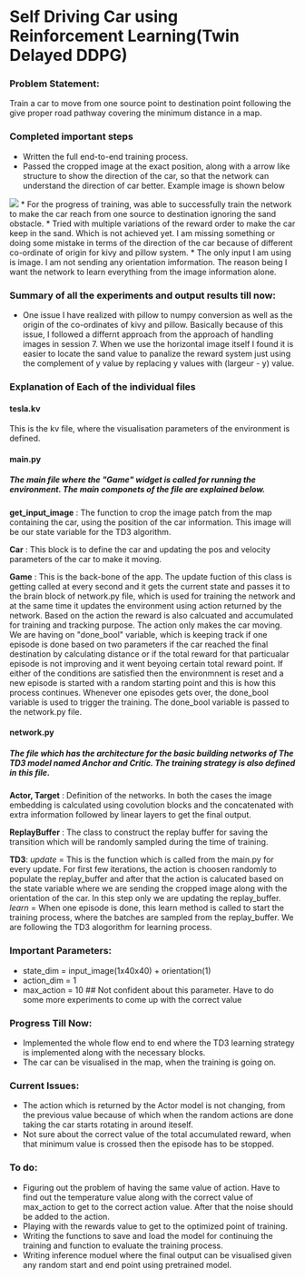 # Self Driving Car using Reinforcement Learning(Twin Delayed DDPG)

### Problem Statement:
Train a car to move from one source point to destination point following the give proper road pathway covering the minimum distance in a map.
### Completed important steps
* Written the full end-to-end training process.
* Passed the cropped image at the exact position, along with a arrow like structure to show the direction of the car, so that the network can understand the direction of car better. Example image is shown below
<img src="https://i.imgur.com/H3ylehR.png">
* For the progress of training, was able to successfully train the network to make the car reach from one source to destination ignoring the sand obstacle.
* Tried with multiple variations of the reward order to make the car keep in the sand. Which is not achieved yet. I am missing something or doing some mistake in terms of the direction of the car because of different co-ordinate of origin for kivy and pillow system.
* The only input I am using is image. I am not sending any orientation imformation. The reason being I want the network to learn everything from the image information alone.


### Summary of all the experiments and output results till now:
* One issue I have realized with pillow to numpy conversion as well as the origin of the co-ordinates of kivy and pillow. Basically because of this issue, I followed a differnt approach from the approach of handling images in session 7. When we use the horizontal image itself I found it is easier to locate the sand value to panalize the reward system just using the complement of y value by replacing y values with (largeur - y) value.

### Explanation of Each of the individual files
#### tesla.kv
This is the kv file, where the visualisation parameters of the environment is defined.

#### main.py
##### The main file where the "Game" widget is called for running the environment. The main componets of the file are explained below.

**get_input_image** : The function to crop the image patch from the map containing the car, using the position of the car information. This image will be our state variable for the TD3 algorithm.

**Car** : This block is to define the car and updating the pos and velocity parameters of the car to make it moving.

**Game** : This is the back-bone of the app. The update fuction of this class is getting called at every second and it gets the current state and passes it to the brain block of network.py file, which is used for training the network and at the same time it updates the environment using action returned by the network. Based on the action the reward is also calcuated and accumulated for training and tracking purpose. The action only makes the car moving.
We are having on "done_bool" variable, which is keeping track if one episode is done based on two parameters if the car reached the final destination by calculating distance or if the total reward for that particualar episode is not improving and it went beyoing certain total reward point. If either of the conditions are satisfied then the environmnent is reset and a new episode is started with a random starting point and this is how this process continues. Whenever one episodes gets over, the done_bool variable is used to trigger the training. The done_bool variable is passed to the network.py file.

#### network.py
##### The file which has the architecture for the basic building networks of The TD3 model named Anchor and Critic. The training strategy is also defined in this file.

**Actor, Target** : Definition of the networks. In both the cases the image embedding is calculated using covolution blocks and the concatenated with extra information followed by linear layers to get the final output. 

**ReplayBuffer** : The class to construct the replay buffer for saving the transition which will be randomly sampled during the time of training.

**TD3**:
*update* = This is the function which is called from the main.py for every update. For first few iterations, the action is choosen randomly to populate the replay_buffer and after that the action is calucated based on the state variable where we are sending the cropped image along with the orientation of the car. In this step only we are updating the replay_buffer.
*learn* = When one episode is done, this learn method is called to start the training process, where the batches are sampled from the replay_buffer. We are following the TD3 alogorithm for learning process.

### Important Parameters:
* state_dim = input_image(1x40x40) + orientation(1)
* action_dim = 1
* max_action = 10 ## Not confident about this parameter. Have to do some more experiments to come up with the correct value

### Progress Till Now:
* Implemented the whole flow end to end where the TD3 learning strategy is implemented along with the necessary blocks.
* The car can be visualised in the map, when the training is going on.

### Current Issues:
* The action which is returned by the Actor model is not changing, from the previous value because of which when the random actions are done taking the car starts rotating in around iteself.
* Not sure about the correct value of the total accumulated reward, when that minimum value is crossed then the episode has to be stopped.

### To do:
* Figuring out the problem of having the same value of action. Have to find out the temperature value along with the correct value of max_action to get to the correct action value. After that the noise should be added to the action.
* Playing with the rewards value to get to the optimized point of training.
* Writing the functions to save and load the model for continuing the training and function to evaluate the training process.
* Writing inference moduel where the final output can be visualised given any random start and end point using pretrained model.
